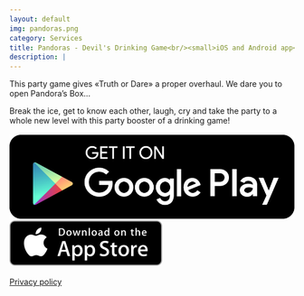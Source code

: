 ```yaml
---
layout: default
img: pandoras.png
category: Services
title: Pandoras - Devil's Drinking Game<br/><small>iOS and Android app</small>
description: |
---
```

This party game gives «Truth or Dare» a proper overhaul. We dare you to open Pandora’s Box…

Break the ice, get to know each other, laugh, cry and take the party to a whole new level with this party booster of a drinking game!
<br/><br/>
<a href="https://play.google.com/store/apps/details?id=com.idehub.pandoras"><img class="app-store-badge" src="/img/services/google-play-badge.png" alt="Download from Google Play"/></a>
<a href="https://itunes.apple.com/us/app/pandoras-devils-drinking-game/id873579821"><img class="app-store-badge" src="/img/services/Download_on_the_App_Store_Badge_US-UK_135x40.svg" alt="Download from the iOS AppStore"/></a>
<br/><br/>
<a href="https://www.idehub.com/privacy.html" target="_blank">Privacy policy</a>
